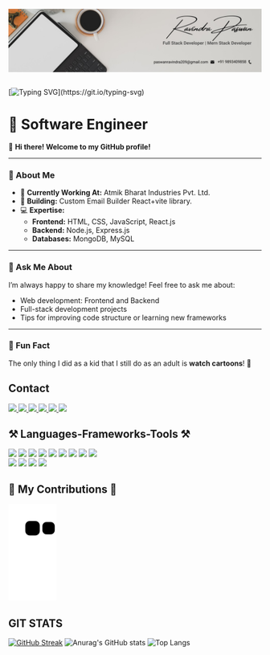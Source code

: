<img align="center" src="https://raw.githubusercontent.com/ravindrapaswan2762/ravindrapaswan2762/main/header.jpg"/><br><br>

[![Typing SVG](https://readme-typing-svg.demolab.com/?duration=5000&size=30&width=700&lines=Hi+There!+👋+I'm+Ravindra+Paswan!;A+Passionate+Software+Developer+From+India!)](https://git.io/typing-svg)

# 📱 Software Engineer  

👋 **Hi there! Welcome to my GitHub profile!**  

---

### 🚀 About Me  
- 🔭 **Currently Working At:** Atmik Bharat Industries Pvt. Ltd.  
- 🌱 **Building:** Custom Email Builder React+vite library. 
- 💻 **Expertise:**  
  - **Frontend:** HTML, CSS, JavaScript, React.js 
  - **Backend:** Node.js, Express.js  
  - **Databases:** MongoDB, MySQL  

---

### 💬 Ask Me About  
I’m always happy to share my knowledge! Feel free to ask me about:  
- Web development: Frontend and Backend  
- Full-stack development projects  
- Tips for improving code structure or learning new frameworks  

---

### 🌟 Fun Fact  
The only thing I did as a kid that I still do as an adult is **watch cartoons**! 🎥  


## Contact
<a href="mailto:paswanravindra209@gmail.com">
  <img src="https://img.shields.io/badge/Gmail-D14836?style=for-the-badge&logo=gmail&logoColor=white" target="_blank"/>
</a>

<a href="https://www.linkedin.com/in/ravindra-paswan-34420819b/">
  <img src="https://img.shields.io/badge/LinkedIn-0077B5?style=for-the-badge&logo=linkedin&logoColor=white" target="_blank"/>
</a>

<a href="https://twitter.com/Ravindr12184168">
  <img src="https://img.shields.io/badge/Twitter-1DA1F2?style=for-the-badge&logo=twitter&logoColor=white" target="_blank"/>
</a>

<a href="https://leetcode.com/ravindra_000/">
  <img src="https://img.shields.io/badge/-LeetCode-FFA116?style=for-the-badge&logo=LeetCode&logoColor=black" target="_blank"/>
</a>

<a href="https://ravindrapaswan2762.github.io/Portfolio-Website/">
  <img src="https://img.shields.io/badge/website-000000?style=for-the-badge&logo=About.me&logoColor=white" target="_blank"/>
</a>

<a href="https://t.me/@ionman000">
  <img src="https://img.shields.io/badge/Telegram-2CA5E0?style=for-the-badge&logo=telegram&logoColor=white" target="_blank"/>
</a>

## ⚒️ Languages-Frameworks-Tools ⚒️

<span>
<img src="https://img.shields.io/badge/HTML5-E34F26?style=for-the-badge&logo=html5&logoColor=white" />
<img src="https://img.shields.io/badge/CSS3-1572B6?style=for-the-badge&logo=css3&logoColor=white" />
<img src="https://img.shields.io/badge/JavaScript-323330?style=for-the-badge&logo=javascript&logoColor=F7DF1E" />
<img src="https://img.shields.io/badge/Node%20js-339933?style=for-the-badge&logo=nodedotjs&logoColor=white" />
<img src="https://img.shields.io/badge/React Js-1572B6?style=for-the-badge&logo=css3&logoColor=white" />
<img src="https://img.shields.io/badge/json-5E5C5C?style=for-the-badge&logo=json&logoColor=white" />
<img src="https://img.shields.io/badge/Express%20js-000000?style=for-the-badge&logo=express&logoColor=white" />
<img src="https://img.shields.io/badge/MongoDB-4EA94B?style=for-the-badge&logo=mongodb&logoColor=white" />
<img src="https://img.shields.io/badge/MySQL-005C84?style=for-the-badge&logo=mysql&logoColor=white" />
<br>
<img src="https://img.shields.io/badge/GIT-E44C30?style=for-the-badge&logo=git&logoColor=white" />
<img src="https://img.shields.io/badge/sublime_text-%23575757.svg?&style=for-the-badge&logo=sublime-text&logoColor=important" />
<img src="https://img.shields.io/badge/VSCode-0078D4?style=for-the-badge&logo=visual%20studio%20code&logoColor=white" />
<img src="https://img.shields.io/badge/IntelliJ_IDEA-000000.svg?style=for-the-badge&logo=intellij-idea&logoColor=white" />
</span>

## 🐍 My Contributions 🐍
![Snake animation](https://github.com/ravindrapaswan2762/ravindrapaswan2762/blob/output/github-contribution-grid-snake.svg)

## GIT STATS
[![GitHub Streak](https://streak-stats.demolab.com/?user=ravindrapaswan2762&theme=dark)](https://git.io/streak-stats)
![Anurag's GitHub stats](https://github-readme-stats.vercel.app/api?username=ravindrapaswan2762&theme=dark&show_icons=true)
![Top Langs](https://github-readme-stats.vercel.app/api/top-langs/?username=ravindrapaswan2762&theme=dark&hide_progress=true&)




